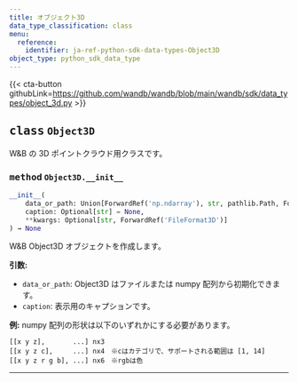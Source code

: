 ```yaml
---
title: オブジェクト3D
data_type_classification: class
menu:
  reference:
    identifier: ja-ref-python-sdk-data-types-Object3D
object_type: python_sdk_data_type
---
```


{{< cta-button githubLink=https://github.com/wandb/wandb/blob/main/wandb/sdk/data_types/object_3d.py >}}




## <kbd>class</kbd> `Object3D`
W&B の 3D ポイントクラウド用クラスです。

### <kbd>method</kbd> `Object3D.__init__`

```python
__init__(
    data_or_path: Union[ForwardRef('np.ndarray'), str, pathlib.Path, ForwardRef('TextIO'), dict],
    caption: Optional[str] = None,
    **kwargs: Optional[str, ForwardRef('FileFormat3D')]
) → None
```

W&B Object3D オブジェクトを作成します。



**引数:**

 - `data_or_path`:  Object3D はファイルまたは numpy 配列から初期化できます。
 - `caption`:  表示用のキャプションです。



**例:**
 numpy 配列の形状は以下のいずれかにする必要があります。

```text
[[x y z],       ...] nx3
[[x y z c],     ...] nx4　※cはカテゴリで、サポートされる範囲は [1, 14]
[[x y z r g b], ...] nx6　※rgbは色
```




---